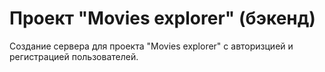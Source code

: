 # Проект "Movies explorer" (бэкенд)

Создание сервера для проекта "Movies explorer" с авторизцией и регистрацией пользователей.
